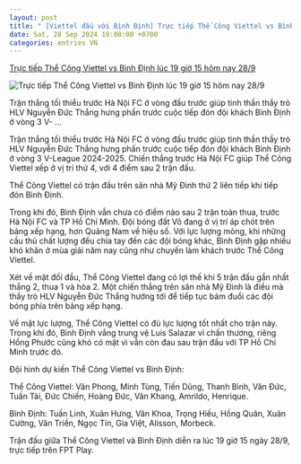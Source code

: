 ```yaml
---
layout: post
title: " [Viettel đấu với Bình Định] Trực tiếp Thể Công Viettel vs Bình Định lúc 19 giờ 15 hôm nay 28/9"
date: Sat, 28 Sep 2024 19:00:00 +0700
categories: entries VN
---
```

[Trực tiếp Thể Công Viettel vs Bình Định lúc 19 giờ 15 hôm nay 28/9](https://kinhtedothi.vn/truc-tiep-the-cong-viettel-vs-binh-dinh-luc-19-gio-15-hom-nay-28-9.html)

![Trực tiếp Thể Công Viettel vs Bình Định lúc 19 giờ 15 hôm nay 28/9](https://static.kinhtedothi.vn/640x360/images/upload/2024/09/2860bd0c60-e99d-49f8-a3c6-6176665dd642.png)

Trận thắng tối thiểu trước Hà Nội FC ở vòng đấu trước giúp tinh thần thầy trò HLV Nguyễn Đức Thắng hưng phấn trước cuộc tiếp đón đội khách Bình Định ở vòng 3 V- ...

Trận thắng tối thiểu trước Hà Nội FC ở vòng đấu trước giúp tinh thần thầy trò HLV Nguyễn Đức Thắng hưng phấn trước cuộc tiếp đón đội khách Bình Định ở vòng 3 V-League 2024-2025. Chiến thắng trước Hà Nội FC giúp Thể Công Viettel xếp ở vị trí thứ 4, với 4 điểm sau 2 trận đấu.

Thể Công Viettel có trận đấu trên sân nhà Mỹ Đình thứ 2 liên tiếp khi tiếp đón Bình Định.

Trong khi đó, Bình Định vẫn chưa có điểm nào sau 2 trận toàn thua, trước Hà Nội FC và TP Hồ Chí Minh. Đội bóng đất Võ đang ở vị trí áp chót trên bảng xếp hạng, hơn Quảng Nam về hiệu số. Với lực lượng mỏng, khi những cầu thủ chất lượng đều chia tay đến các đội bóng khác, Bình Định gặp nhiều khó khăn ở mùa giải năm nay cũng như chuyến làm khách trước Thể Công Viettel.

Xét về mặt đối đầu, Thể Công Viettel đang có lợi thế khi 5 trận đấu gần nhất thắng 2, thua 1 và hòa 2. Một chiến thắng trên sân nhà Mỹ Đình là điều mà thầy trò HLV Nguyễn Đức Thắng hướng tới để tiếp tục bám đuổi các đội bóng phía trên bảng xếp hạng.

Về mặt lực lượng, Thể Công Viettel có đủ lực lượng tốt nhất cho trận này. Trong khi đó, Bình Định vắng trung vệ Luis Salazar vì chấn thương, riêng Hồng Phước cũng khó có mặt vì vẫn còn đau sau trận đấu với TP Hồ Chí Minh trước đó.

Đội hình dự kiến Thể Công Viettel vs Bình Định:

Thể Công Viettel: Văn Phong, Minh Tùng, Tiến Dũng, Thanh Bình, Văn Đức, Tuấn Tài, Đức Chiến, Hoàng Đức, Văn Khang, Amrildo, Henrique.

Bình Định: Tuấn Linh, Xuân Hưng, Văn Khoa, Trọng Hiếu, Hồng Quân, Xuân Cường, Văn Triền, Ngọc Tín, Gia Việt, Alisson, Morbeck.

Trận đấu giữa Thể Công Viettel và Bình Định diễn ra lúc 19 giờ 15 ngày 28/9, trực tiếp trên FPT Play.

